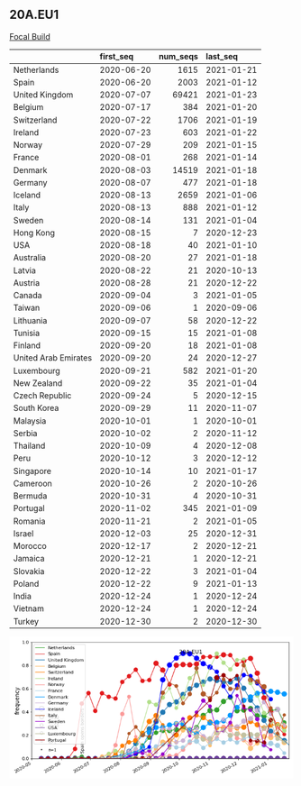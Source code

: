 

## 20A.EU1
[Focal Build](https://nextstrain.org/groups/neherlab/ncov/20A.EU1?f_region=Europe)

|                      | first_seq   |   num_seqs | last_seq   |
|:---------------------|:------------|-----------:|:-----------|
| Netherlands          | 2020-06-20  |       1615 | 2021-01-21 |
| Spain                | 2020-06-20  |       2003 | 2021-01-12 |
| United Kingdom       | 2020-07-07  |      69421 | 2021-01-23 |
| Belgium              | 2020-07-17  |        384 | 2021-01-20 |
| Switzerland          | 2020-07-22  |       1706 | 2021-01-19 |
| Ireland              | 2020-07-23  |        603 | 2021-01-22 |
| Norway               | 2020-07-29  |        209 | 2021-01-15 |
| France               | 2020-08-01  |        268 | 2021-01-14 |
| Denmark              | 2020-08-03  |      14519 | 2021-01-18 |
| Germany              | 2020-08-07  |        477 | 2021-01-18 |
| Iceland              | 2020-08-13  |       2659 | 2021-01-06 |
| Italy                | 2020-08-13  |        888 | 2021-01-12 |
| Sweden               | 2020-08-14  |        131 | 2021-01-04 |
| Hong Kong            | 2020-08-15  |          7 | 2020-12-23 |
| USA                  | 2020-08-18  |         40 | 2021-01-10 |
| Australia            | 2020-08-20  |         27 | 2021-01-18 |
| Latvia               | 2020-08-22  |         21 | 2020-10-13 |
| Austria              | 2020-08-28  |         21 | 2020-12-22 |
| Canada               | 2020-09-04  |          3 | 2021-01-05 |
| Taiwan               | 2020-09-06  |          1 | 2020-09-06 |
| Lithuania            | 2020-09-07  |         58 | 2020-12-22 |
| Tunisia              | 2020-09-15  |         15 | 2021-01-08 |
| Finland              | 2020-09-20  |         18 | 2021-01-08 |
| United Arab Emirates | 2020-09-20  |         24 | 2020-12-27 |
| Luxembourg           | 2020-09-21  |        582 | 2021-01-20 |
| New Zealand          | 2020-09-22  |         35 | 2021-01-04 |
| Czech Republic       | 2020-09-24  |          5 | 2020-12-15 |
| South Korea          | 2020-09-29  |         11 | 2020-11-07 |
| Malaysia             | 2020-10-01  |          1 | 2020-10-01 |
| Serbia               | 2020-10-02  |          2 | 2020-11-12 |
| Thailand             | 2020-10-09  |          4 | 2020-12-08 |
| Peru                 | 2020-10-12  |          3 | 2020-12-12 |
| Singapore            | 2020-10-14  |         10 | 2021-01-17 |
| Cameroon             | 2020-10-26  |          2 | 2020-10-26 |
| Bermuda              | 2020-10-31  |          4 | 2020-10-31 |
| Portugal             | 2020-11-02  |        345 | 2021-01-09 |
| Romania              | 2020-11-21  |          2 | 2021-01-05 |
| Israel               | 2020-12-03  |         25 | 2020-12-31 |
| Morocco              | 2020-12-17  |          2 | 2020-12-21 |
| Jamaica              | 2020-12-21  |          1 | 2020-12-21 |
| Slovakia             | 2020-12-22  |          3 | 2021-01-04 |
| Poland               | 2020-12-22  |          9 | 2021-01-13 |
| India                | 2020-12-24  |          1 | 2020-12-24 |
| Vietnam              | 2020-12-24  |          1 | 2020-12-24 |
| Turkey               | 2020-12-30  |          2 | 2020-12-30 |

![Overall trends 20A.EU1](/overall_trends_figures/overall_trends_20A.EU1.png)